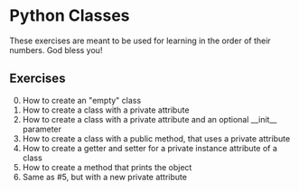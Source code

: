 # Python Classes
These exercises are meant to be used for learning in the order of their numbers. God bless you!
## Exercises
0. How to create an "empty" class
1. How to create a class with a private attribute
2. How to create a class with a private attribute and an optional \_\_init\_\_ parameter
3. How to create a class with a public method, that uses a private attribute
4. How to create a getter and setter for a private instance attribute of a class
5. How to create a method that prints the object
6. Same as #5, but with a new private attribute
